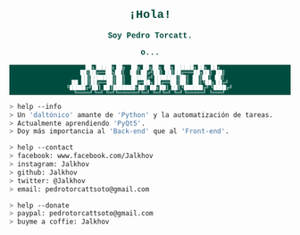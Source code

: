 <div style="font-family: 'Courier New', Courier, monospace; color:#004D40;">
<h2 align='center'> ¡Hola!</h2>
<p align='center' style="font-family: 'Courier New', Courier, monospace; color:#004D40;">
<b>Soy Pedro Torcatt.</b>
</p>
</div>

<p align='center' style="color:#004D40; font-family: 'Courier New', Courier, monospace; text-align:center;"><b>o...</b>
<pre align='center' style="font-family: 'Lucida Console'; font-size:8px; color:white; background-color:#004D40">
     ██╗ █████╗ ██╗     ██╗  ██╗██╗  ██╗ ██████╗ ██╗   ██╗
     ██║██╔══██╗██║     ██║ ██╔╝██║  ██║██╔═══██╗██║   ██║
     ██║███████║██║     █████╔╝ ███████║██║   ██║██║   ██║
██   ██║██╔══██║██║     ██╔═██╗ ██╔══██║██║   ██║╚██╗ ██╔╝
╚█████╔╝██║  ██║███████╗██║  ██╗██║  ██║╚██████╔╝ ╚████╔╝ 
 ╚════╝ ╚═╝  ╚═╝╚══════╝╚═╝  ╚═╝╚═╝  ╚═╝ ╚═════╝   ╚═══╝  </pre>

````bash
> help --info
> Un 'daltónico' amante de 'Python' y la automatización de tareas.
> Actualmente aprendiendo 'PyQt5'.
> Doy más importancia al 'Back-end' que al 'Front-end'.
````

````bash
> help --contact
> facebook: www.facebook.com/Jalkhov
> instagram: Jalkhov
> github: Jalkhov
> twitter: @Jalkhov
> email: pedrotorcattsoto@gmail.com
````

````bash
> help --donate
> paypal: pedrotorcattsoto@gmail.com
> buyme a coffie: Jalkhov
````
